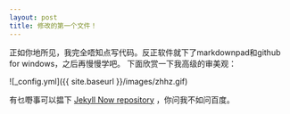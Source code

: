 ```yaml
---
layout: post
title: 修改的第一个文件！
---
```


正如你地所见，我完全唔知点写代码。反正软件就下了markdownpad和github for windows，之后再慢慢学吧。
下面欣赏一下我高级的审美观：

![_config.yml]({{ site.baseurl }}/images/zhhz.gif)

有乜嘢事可以揾下 [Jekyll Now repository](https://github.com/barryclark/jekyll-now) ，你问我不如问百度。